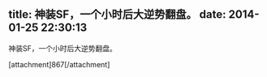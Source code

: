 title: 神装SF，一个小时后大逆势翻盘。
date: 2014-01-25 22:30:13
---

<p>
	神装SF，一个小时后大逆势翻盘。
</p>
<p>
	[attachment]867[/attachment]
</p>
<p>
	<br />
</p>